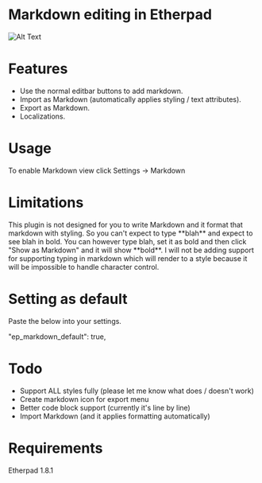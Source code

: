 Markdown editing in Etherpad
============================

![Alt Text](http://i.imgur.com/bGZHFqH.gif "ep_markdown in action")

Features
========

* Use the normal editbar buttons to add markdown.
* Import as Markdown (automatically applies styling / text attributes).
* Export as Markdown.
* Localizations.

Usage
=====

To enable Markdown view click Settings -> Markdown

Limitations
===========
This plugin is not designed for you to write Markdown and it format that markdown with styling.  So you can't expect to type \*\*blah\*\* and expect to see blah in bold.  You can however type blah, set it as bold and then click "Show as Markdown" and it will show \*\*bold\*\*.  I will not be adding support for supporting typing in markdown which will render to a style because it will be impossible to handle character control.

Setting as default
==================

Paste the below into your settings.

"ep_markdown_default": true,

Todo
====
* Support ALL styles fully (please let me know what does / doesn't work)
* Create markdown icon for export menu
* Better code block support (currently it's line by line)
* Import Markdown (and it applies formatting automatically)

Requirements
============

Etherpad 1.8.1
